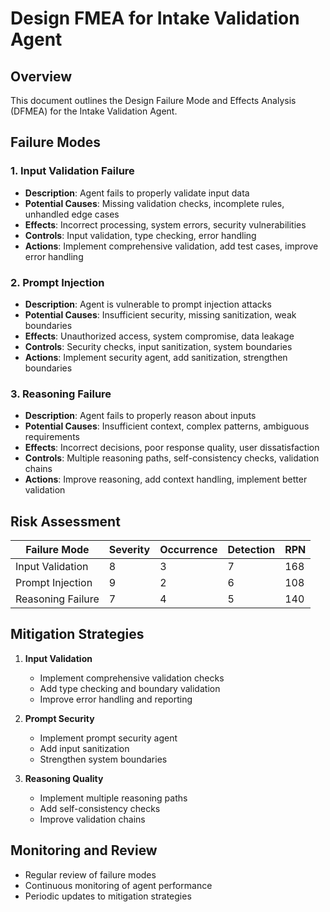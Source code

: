 # Design FMEA for Intake Validation Agent

## Overview

This document outlines the Design Failure Mode and Effects Analysis (DFMEA) for the Intake Validation Agent.

## Failure Modes

### 1. Input Validation Failure
- **Description**: Agent fails to properly validate input data
- **Potential Causes**: Missing validation checks, incomplete rules, unhandled edge cases
- **Effects**: Incorrect processing, system errors, security vulnerabilities
- **Controls**: Input validation, type checking, error handling
- **Actions**: Implement comprehensive validation, add test cases, improve error handling

### 2. Prompt Injection
- **Description**: Agent is vulnerable to prompt injection attacks
- **Potential Causes**: Insufficient security, missing sanitization, weak boundaries
- **Effects**: Unauthorized access, system compromise, data leakage
- **Controls**: Security checks, input sanitization, system boundaries
- **Actions**: Implement security agent, add sanitization, strengthen boundaries

### 3. Reasoning Failure
- **Description**: Agent fails to properly reason about inputs
- **Potential Causes**: Insufficient context, complex patterns, ambiguous requirements
- **Effects**: Incorrect decisions, poor response quality, user dissatisfaction
- **Controls**: Multiple reasoning paths, self-consistency checks, validation chains
- **Actions**: Improve reasoning, add context handling, implement better validation

## Risk Assessment

| Failure Mode | Severity | Occurrence | Detection | RPN |
|--------------|----------|------------|-----------|-----|
| Input Validation | 8 | 3 | 7 | 168 |
| Prompt Injection | 9 | 2 | 6 | 108 |
| Reasoning Failure | 7 | 4 | 5 | 140 |

## Mitigation Strategies

1. **Input Validation**
   - Implement comprehensive validation checks
   - Add type checking and boundary validation
   - Improve error handling and reporting

2. **Prompt Security**
   - Implement prompt security agent
   - Add input sanitization
   - Strengthen system boundaries

3. **Reasoning Quality**
   - Implement multiple reasoning paths
   - Add self-consistency checks
   - Improve validation chains

## Monitoring and Review

- Regular review of failure modes
- Continuous monitoring of agent performance
- Periodic updates to mitigation strategies
